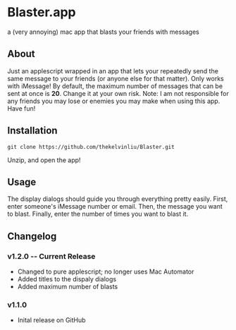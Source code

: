 # Blaster.app
a (very annoying) mac app that blasts your friends with messages

## About
Just an applescript wrapped in an app that lets your repeatedly send the same message to your friends (or anyone else for that matter). Only works with iMessage! By default, the maximum number of messages that can be sent at once is **20**. Change it at your own risk.
Note: I am not responsible for any friends you may lose or enemies you may make when using this app. Have fun!

## Installation
    git clone https://github.com/thekelvinliu/Blaster.git
Unzip, and open the app!

## Usage
The display dialogs should guide you through everything pretty easily. First, enter someone's iMessage number or email. Then, the message you want to blast. Finally, enter the number of times you want to blast it.

## Changelog

### v1.2.0 -- Current Release
 - Changed to pure applescript; no longer uses Mac Automator
 - Added titles to the dispaly dialogs
 - Added maximum number of blasts

### v1.1.0
 - Inital release on GitHub
